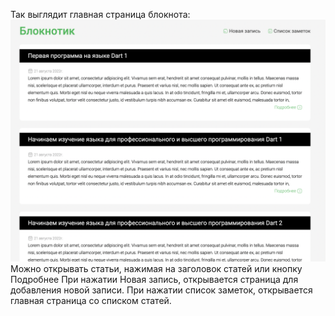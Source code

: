 Так выглядит главная страница блокнота:
![Image alt](https://github.com/MariyaBBB/Notepad/blob/main/notepad.png)
Можно открывать статьи, нажимая на заголовок статей или кнопку Подробнее
При нажатии Новая запись, открывается страница для добавления новой записи.
При нажатии список заметок, открывается главная страница со списком статей.
